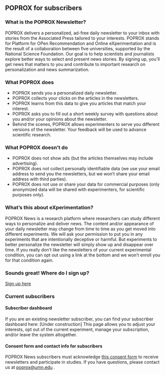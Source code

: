 ## POPROX for subscribers
### What is the POPROX Newsletter?

POPROX delivers a personalized, ad-free daily newsletter to your inbox with stories from the Associated Press tailored to your interests. POPROX stands for Platform for OPen Recommendation and Online eXperimentation and is the result of a collaboration between five universities, supported by the National Science Foundation. Our goal is to help scientists and journalists explore better ways to select and present news stories. By signing up, you'll get news that matters to you and contribute to important research on personalization and news summarization.

### What POPROX does
- POPROX sends you a personalized daily newsletter.
- POPROX collects your clicks on the articles in the newsletters.
- POPROX learns from this data to give you articles that match your interest.
- POPROX asks you to fill out a short weekly survey with questions about you and/or your opinions about the newsletter.
- Behind the scenes, POPROX allows experimenters to serve you different versions of the newsletter. Your feedback will be used to advance scientific research.

### What POPROX doesn’t do
- POPROX does not show ads (but the articles themselves may include advertising).
- POPROX does not collect personally identifiable data (we use your email address to send you the newsletters, but we won’t share your email address with third parties).
- POPROX does not use or share your data for commercial purposes (only anonymized data will be shared with experimenters, for scientific purposes only).

### What’s this about eXperimentation?
POPROX News is a research platform where researchers can study different ways to personalize and deliver news.
The content and/or appearance of your daily newsletter may change from time to time as you get moved into different experiments. We will ask your permission to put you in any experiments that are intentionally deceptive or harmful.  But experiments to better personalize the newsletter will simply show up and disappear over time. If you really don’t like the newsletters of your current experimental condition, you can opt out using a link at the bottom and we won’t enroll you for that condition again.

### Sounds great! Where do I sign up?
[Sign up here](/enroll?source=web-sub)

### Current subscribers
#### Subscriber dashboard
If you are an existing newsletter subscriber, you can find your subscriber dashboard here: [Under construction]
This page allows you to adjust your interests, opt out of the current experiment, manage your subscription, and/or leave the system altogether.

####  Consent form and contact info for subscribers
POPROX News subscribers must acknowledge [this consent form](/static/Subscriber_Agreement_v2.pdf) to receive newsletters and participate in studies. If you have questions, please contact us at [poprox@umn.edu](mailto:poprox@umn.edu) .
